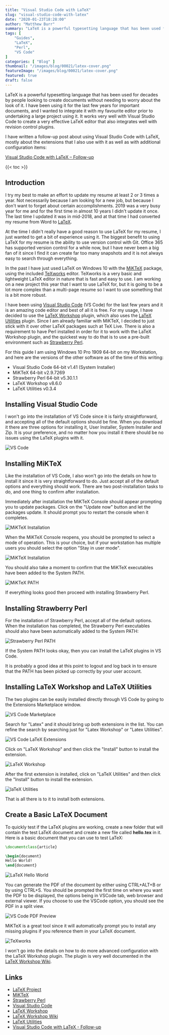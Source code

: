 ```yaml
---
title: "Visual Studio Code with LaTeX"
slug: "visual-studio-code-with-latex"
date: "2020-01-23T18:28:00"
author: "Matthew Burr"
summary: "LaTeX is a powerful typesetting language that has been used for decades by people looking to create documents without needing to worry about the look of it. I have been using it for the last few years for important documents, and I wanted to integrate it with my favourite editor prior to undertaking a large project using it."
tags: [
    "Guides",
    "LaTeX",
    "Perl",
    "VS Code"
]
categories: [ "Blog" ]
thumbnail: "/images/blog/00021/latex-cover.png"
featureImage: "/images/blog/00021/latex-cover.png"
featured: true
draft: false
---
```


LaTeX is a powerful typesetting language that has been used for decades by people looking to create documents without needing to worry about the look of it. I have been using it for the last few years for important documents, and I wanted to integrate it with my favourite editor prior to undertaking a large project using it. It works very well with Visual Studio Code to create a very effective LaTeX editor that also integrates well with revision control plugins.

I have written a follow-up post about using Visual Studio Code with LaTeX, mostly about the extensions that I also use with it as well as with additional configuration items:

[Visual Studio Code with LaTeX – Follow-up](/blog/2020/07/20/visual-studio-code-with-latex-follow-up/)

{{< toc >}}

## Introduction ##

I try my best to make an effort to update my resume at least 2 or 3 times a year. Not necessarily because I am looking for a new job, but because I don't want to forget about certain accomplishments. 2019 was a very busy year for me and for the first time in almost 10 years I didn't update it once. The last time I updated it was in mid-2018, and at that time I had converted my resume from Word to [LaTeX](https://www.latex-project.org/).

At the time I didn't really have a good reason to use LaTeX for my resume, I just wanted to get a bit of experience using it. The biggest benefit to using LaTeX for my resume is the ability to use version control with Git. Office 365 has supported version control for a while now, but I have never been a big fan of it since I find it can create far too many snapshots and it is not always easy to search through everything.

In the past I have just used LaTeX on Windows 10 with the [MiKTeX](https://miktex.org/) package, using the included [TeXworks](http://www.tug.org/texworks/) editor. TeXworks is a very basic and lightweight LaTeX editor in nature that is fast and easy to use. I am working on a new project this year that I want to use LaTeX for, but it is going to be a lot more complex than a multi-page resume so I want to use something that is a bit more robust.

I have been using [Visual Studio Code](https://code.visualstudio.com/) (VS Code) for the last few years and it is an amazing code editor and best of all it is free. For my usage, I have decided to use the [LaTeX Workshop](https://marketplace.visualstudio.com/items?itemName=James-Yu.latex-workshop) plugin, which also uses the [LaTeX Utilities](https://marketplace.visualstudio.com/items?itemName=tecosaur.latex-utilities) plugin. Since I am already familiar with MiKTeX, I decided to just stick with it over other LaTeX packages such at TeX Live. There is also a requirement to have Perl installed in order for it to work with the LaTeX Workshop plugin, and the quickest way to do that is to use a pre-built environment such as [Strawberry Perl](http://strawberryperl.com/).

For this guide I am using Windows 10 Pro 1909 64-bit on my Workstation, and here are the versions of the other software as of the time of this writing:

* Visual Studio Code 64-bit v1.41 (System Installer)
* MiKTeX 64-bit v2.9.7269
* Strawberry Perl 64-bit v5.30.1.1
* LaTeX Workshop v8.6.0
* LaTeX Utilities v0.3.4

## Installing Visual Studio Code ##

I won't go into the installation of VS Code since it is fairly straightforward, and accepting all of the default options should be fine. When you download it there are three options for installing it, User Installer, System Installer and Zip. It is your preference, and no matter how you install it there should be no issues using the LaTeX plugins with it.

![VS Code](/images/blog/00021/vs-code-installation-09.png "Default VS Code Window after installation.")

## Installing MiKTeX ##

Like the installation of VS Code, I also won't go into the details on how to install it since it is very straightforward to do. Just accept all of the default options and everything should work. There are two post-installation tasks to do, and one thing to confirm after installation.

Immediately after installation the MiKTeX Console should appear prompting you to update packages. Click on the "Update now" button and let the packages update. It should prompt you to restart the console when it completes.

![MiKTeX Installation](/images/blog/00021/miktex-installation-11.png "The number of packages that need to be updated will vary based on what version of MiKTex you installed.")

When the MiKTeX Console reopens, you should be prompted to select a mode of operation. This is your choice, but if your workstation has multiple users you should select the option "Stay in user mode".

![MiKTeX Installation](/images/blog/00021/miktex-installation-15.png "The Operation mode will determine where the configuration options are stored for you MiKTeX settings.")

You should also take a moment to confirm that the MiKTeX executables have been added to the System PATH.

![MiKTeX PATH](/images/blog/00021/miktex-installation-path.png "Your PATH variables will vary, but make sure that MikTeX is present.")

If everything looks good then proceed with installing Strawberry Perl.

## Installing Strawberry Perl ##

For the installation of Strawberry Perl, accept all of the default options. When the installation has completed, the Strawberry Perl executables should also have been automatically added to the System PATH:

![Strawberry Perl PATH](/images/blog/00021/strawberry-perl-path.png "Your PATH variables will vary, but make sure that Strawberry Perl is present.")

If the System PATH looks okay, then you can install the LaTeX plugins in VS Code.

It is probably a good idea at this point to logout and log back in to ensure that the PATH has been picked up correctly by your user account.

## Installing LaTeX Workshop and LaTeX Utilities ##

The two plugins can be easily installed directly through VS Code by going to the Extensions Marketplace window.

![VS Code Marketplace](/images/blog/00021/latex-workshop-01.png "The VS Code Extensions Marketplace has hundreds of available extensions to use.")

Search for "Latex" and it should bring up both extensions in the list. You can refine the search by searching just for "Latex Workshop" or "Latex Utilities".

![VS Code LaTeX Extensions](/images/blog/00021/latex-workshop-02.png "Lots of LaTeX related extensions available for installation.")

Click on "LaTeX Workshop" and then click the "Install" button to install the extension.

![LaTeX Workshop](/images/blog/00021/latex-workshop-03.png "The LaTeX Workshop plugin contains everything that you need for the LaTeX integration.")

After the first extension is installed, click on "LaTeX Utilities" and then click the "Install" button to install the extension.

![laTeX Utilities](/images/blog/00021/latex-workshop-05.png "The LaTeX Utilities extension may not be needed for everyone, but it doesn't hurt to install it.")

That is all there is to it to install both extensions.

## Create a Basic LaTeX Document ##

To quickly test if the LaTeX plugins are working, create a new folder that will contain the test LaTeX document and create a new file called **hello.tex** in it. Here is a basic document that you can use to test LaTeX:

```latex
\documentclass{article}

\begin{document}
Hello World!
\end{document}
```

![LaTeX Hello World](/images/blog/00021/latex-hello-world.png "The LaTeX (TEX) icon on the left side of the window shows that the LaTeX Workshop plugin is working.")

You can generate the PDF of the document by either using CTRL+ALT+B or by using CTRL+S. You should be prompted the first time on where you want the PDF to be displayed, the options being in VSCode tab, web browser and external viewer. If you choose to use the VSCode option, you should see the PDF in a split view.

![VS Code PDF Preview](/images/blog/00021/latex-pdf-preview.png "The PDF option can be changed later in the LaTeX settings in VS Code.")

MiKTeX is a great tool since it will automatically prompt you to install any missing plugins if you reference them in your LaTeX document.

![TeXworks](/images/blog/00021/latex-texworks.png "The same document in TeXworks.")

I won't go into the details on how to do more advanced configuration with the LaTeX Workshop plugin. The plugin is very well documented in the [LaTeX Workshop Wiki](https://github.com/James-Yu/LaTeX-Workshop/wiki).

## Links ##

* [LaTeX Project](https://www.latex-project.org/)
* [MiKTeX](https://miktex.org/)
* [Strawberry Perl](http://strawberryperl.com/)
* [Visual Studio Code](https://code.visualstudio.com/)
* [LaTeX Workshop](https://marketplace.visualstudio.com/items?itemName=James-Yu.latex-workshop)
* [LaTeX Workshop Wiki](https://github.com/James-Yu/LaTeX-Workshop/wiki)
* [LaTeX Utilities](https://marketplace.visualstudio.com/items?itemName=tecosaur.latex-utilities)
* [Visual Studio Code with LaTeX - Follow-up](/blog/2020/07/20/visual-studio-code-with-latex-follow-up/)
